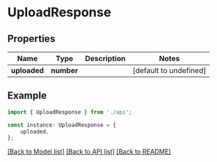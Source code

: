 # UploadResponse


## Properties

Name | Type | Description | Notes
------------ | ------------- | ------------- | -------------
**uploaded** | **number** |  | [default to undefined]

## Example

```typescript
import { UploadResponse } from './api';

const instance: UploadResponse = {
    uploaded,
};
```

[[Back to Model list]](../README.md#documentation-for-models) [[Back to API list]](../README.md#documentation-for-api-endpoints) [[Back to README]](../README.md)
